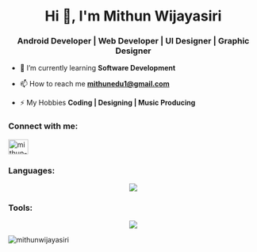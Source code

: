 <h1 align="center">Hi 👋, I'm Mithun Wijayasiri</h1>
<h3 align="center">Android Developer | Web Developer | UI Designer | Graphic Designer</h3>


- 🌱 I’m currently learning **Software Development**

- 📫 How to reach me **mithunedu1@gmail.com**

- ⚡ My Hobbies **Coding | Designing | Music Producing**

<h3 align="left">Connect with me:</h3>
<p align="left">
<a href="https://linkedin.com/in/mithun-wijayasiri-b28234248" target="blank"><img align="center" src="https://raw.githubusercontent.com/rahuldkjain/github-profile-readme-generator/master/src/images/icons/Social/linked-in-alt.svg" alt="mithun-wijayasiri-b28234248" height="30" width="40" /></a>
</p>

<h3 align="left">Languages:</h3>

<p align="center">
  <a href="https://github.com/MithunWijayasiri">
    <img src="https://skillicons.dev/icons?i=java,html,css,js,bootstrap,c,cpp,kotlin" />
  </a>
</p>

<h3 align="left">Tools:</h3>

<p align="center">
  <a href="https://github.com/MithunWijayasiri">
    <img src="https://skillicons.dev/icons?i=androidstudio,vscode,figma,eclipse" />
  </a>
</p>

<p align="left"> <img src="https://komarev.com/ghpvc/?username=mithunwijayasiri&label=Profile%20views&color=0e75b6&style=flat" alt="mithunwijayasiri" /> </p>
